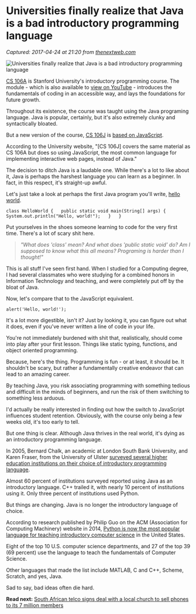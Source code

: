 # Universities finally realize that Java is a bad introductory programming language

_Captured: 2017-04-24 at 21:20 from [thenextweb.com](https://thenextweb.com/dd/2017/04/24/universities-finally-realize-java-bad-introductory-programming-language/#.tnw_pNhmkNKR)_

![Universities finally realize that Java is a bad introductory programming language](https://cdn2.tnwcdn.com/wp-content/blogs.dir/1/files/2017/04/oliver-thomas-klein-207908-796x596.jpg)

[CS 106A](http://web.stanford.edu/class/cs106a/) is Stanford University's introductory programming course. The module - which is also available to [view on YouTube](https://www.youtube.com/watch?v=KkMDCCdjyW8) - introduces the fundamentals of coding in an accessible way, and lays the foundations for future growth.

Throughout its existence, the course was taught using the Java programing language. Java is popular, certainly, but it's also extremely clunky and syntactically bloated.

But a new version of the course, [CS 106J](https://explorecourses.stanford.edu/search?view=catalog&filter-coursestatus-Active=on&page=0&catalog=&q=CS+106J%3A+Programming+Methodology+in+JavaScript&collapse=) is [based on JavaScript](https://www.theregister.co.uk/2017/04/24/stanford_tests_javascript_in_place_of_java/).

According to the University website, "[CS 106J] covers the same material as CS 106A but does so using JavaScript, the most common language for implementing interactive web pages, instead of Java."

The decision to ditch Java is a laudable one. While there's a lot to like about it, Java is perhaps the harshest language you can learn as a beginner. In fact, in this respect, it's straight-up awful.

Let's just take a look at perhaps the first Java program you'll write, [hello world](https://en.wikipedia.org/wiki/%22Hello,_World!%22_program).

`class HelloWorld {  
public static void main(String[] args) {  
System.out.println("Hello, world!");  
}  
}`

Put yourselves in the shoes someone learning to code for the very first time. There's a lot of scary shit here.

> _"What does 'class' mean? And what does 'public static void' do? Am I supposed to know what this all means? Programing is harder than I thought!"_

This is all stuff I've seen first hand. When I studied for a Computing degree, I had several classmates who were studying for a combined honors in Information Technology and teaching, and were completely put off by the bloat of Java.

Now, let's compare that to the JavaScript equivalent.

`alert('Hello, world!');`

It's a lot more digestible, isn't it? Just by looking it, you can figure out what it does, even if you've never written a line of code in your life.

You're not immediately burdened with shit that, realistically, should come into play after your first lesson. Things like static typing, functions, and object oriented programming.

Because, here's the thing. Programming is fun - or at least, it should be. It shouldn't be scary, but rather a fundamentally creative endeavor that can lead to an amazing career.

By teaching Java, you risk associating programming with something tedious and difficult in the minds of beginners, and run the risk of them switching to something less arduous.

I'd actually be really interested in finding out how the switch to JavaScript influences student retention. Obviously, with the course only being a few weeks old, it's too early to tell.

But one thing is clear. Although Java thrives in the real world, it's dying as an introductory programming language.

In 2005, Bernard Chalk, an academic at London South Bank University, and Karen Fraser, from the University of Ulster [surveyed several higher education institutions on their choice of introductory programming language](https://pdfs.semanticscholar.org/6f3c/7bf141cd75e5b91dedef0ecc8a872ee92afc.pdf).

Almost 60 percent of institutions surveyed reported using Java as an introductory language. C++ trailed it, with nearly 10 percent of institutions using it. Only three percent of institutions used Python.

But things are changing. Java is no longer the introductory language of choice.

According to research published by Philip Guo on the ACM (Association for Computing Machinery) website in 2014, [Python is now the most popular language for teaching introductory computer science](https://cacm.acm.org/blogs/blog-cacm/176450-python-is-now-the-most-popular-introductory-teaching-language-at-top-u-s-universities/fulltext) in the United States.

Eight of the top 10 U.S. computer science departments, and 27 of the top 39 (69 percent) use the language to teach the fundamentals of Computer Science.

Other languages that made the list include MATLAB, C and C++, Scheme, Scratch, and yes, Java.

Sad to say, bad ideas often die hard.

**Read next:** [ South African telco signs deal with a local church to sell phones to its 7 million members ](https://thenextweb.com/africa/2017/04/24/south-african-telco-partners-shembe-church-sell-phones-7m-members/)
